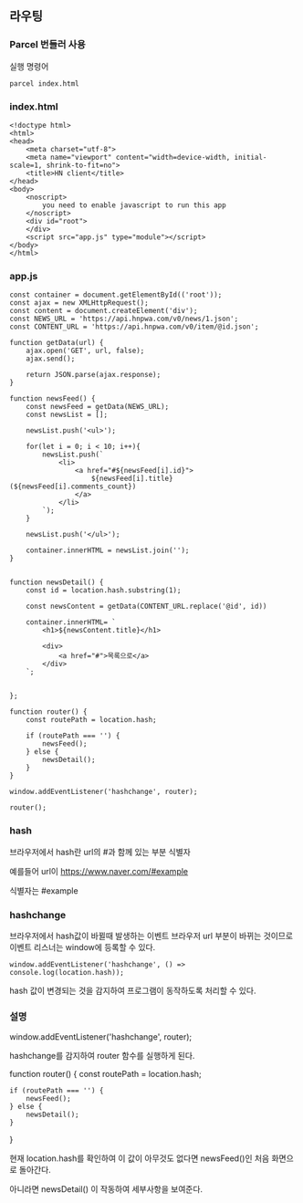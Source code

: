 ## 라우팅

### Parcel 번들러 사용
실행 명령어
```
parcel index.html
```

### index.html
```
<!doctype html>
<html>
<head>
    <meta charset="utf-8">
    <meta name="viewport" content="width=device-width, initial-scale=1, shrink-to-fit=no">
    <title>HN client</title>
</head>
<body>
    <noscript>
        you need to enable javascript to run this app
    </noscript>
    <div id="root">
    </div>
    <script src="app.js" type="module"></script>
</body>
</html>
```

### app.js
```
const container = document.getElementById(('root'));
const ajax = new XMLHttpRequest();
const content = document.createElement('div');
const NEWS_URL = 'https://api.hnpwa.com/v0/news/1.json';
const CONTENT_URL = 'https://api.hnpwa.com/v0/item/@id.json';

function getData(url) {
    ajax.open('GET', url, false);
    ajax.send();

    return JSON.parse(ajax.response);
}

function newsFeed() {
    const newsFeed = getData(NEWS_URL);
    const newsList = [];

    newsList.push('<ul>');

    for(let i = 0; i < 10; i++){
        newsList.push(`
            <li>
                <a href="#${newsFeed[i].id}">
                    ${newsFeed[i].title} (${newsFeed[i].comments_count})
                </a>
            </li>
        `);
    }

    newsList.push('</ul>');

    container.innerHTML = newsList.join('');
}


function newsDetail() {
    const id = location.hash.substring(1);
    
    const newsContent = getData(CONTENT_URL.replace('@id', id))
    
    container.innerHTML= `
        <h1>${newsContent.title}</h1>

        <div>
            <a href="#">목록으로</a>
        </div>
    `;

    
};

function router() {
    const routePath = location.hash;

    if (routePath === '') {
        newsFeed();
    } else {
        newsDetail();
    }
}

window.addEventListener('hashchange', router);

router();
```

### hash

브라우저에서 hash란 url의 #과 함께 있는 부분 식별자

예를들어 url이 https://www.naver.com/#example

식별자는 #example

### hashchange

브라우저에서 hash값이 바뀔때 발생하는 이벤트
브라우저 url 부분이 바뀌는 것이므로 이벤트 리스너는 window에 등록할 수 있다.
```
window.addEventListener('hashchange', () => console.log(location.hash));
```
hash 값이 변경되는 것을 감지하여 프로그램이 동작하도록 처리할 수 있다.

### 설명

window.addEventListener('hashchange', router);

hashchange를 감지하여 router 함수를 실행하게 된다.


function router() {
    const routePath = location.hash;

    if (routePath === '') {
        newsFeed();
    } else {
        newsDetail();
    }
}

현재 location.hash를 확인하여 이 값이 아무것도 없다면 newsFeed()인 처음 화면으로 돌아간다.

아니라면 newsDetail() 이 작동하여 세부사항을 보여준다.